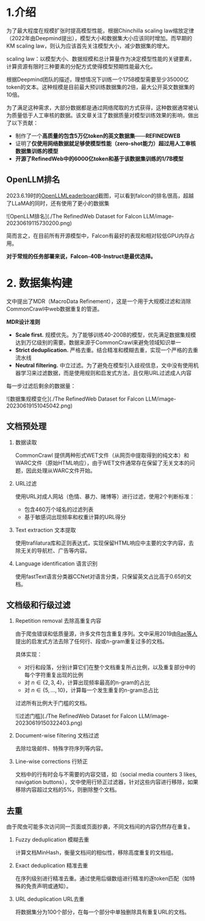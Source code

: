# 1.介绍

为了最大程度在规模扩张时提高模型性能，根据Chinchilla scaling law缩放定律（2022年由Deepmind提出），模型大小和数据集大小应该同时增加。而早期的KM scaling law，则认为应该首先关注模型大小，减少数据集的增大。

scaling law：以模型大小、数据规模和总计算量作为决定模型性能的关键要素，计算资源有限时三种要素的分配方式使得模型预期性能最大化。

根据Deepmind团队的描述，理想情况下训练一个175B模型需要至少35000亿token的文本。这种规模是目前最大预训练数据集的2倍，最大公开英文数据集的10倍。

为了满足这种需求，大部分数据都是通过网络爬取的方式获得，这种数据通常被认为质量低于人工审核的数据。该文章关注了数据质量对模型训练效果的影响，做出了以下贡献：

- 制作了一个**高质量的包含5万亿token的英文数据集**——**REFINEDWEB**
- 证明了**仅使用网络数据就足够使模型性能（zero-shot能力）超过用人工审核数据集训练的模型**
- **开源了RefinedWeb中的6000亿token和基于该数据集训练的1/7B模型**



## OpenLLM排名

2023.6.19时的[OpenLLMLeaderboard](https://huggingface.co/spaces/HuggingFaceH4/open_llm_leaderboard)截图，可以看到falcon的排名很高，超越了LLaMA的同时，还有使用了更小的数据集

![OpenLLM排名](./The RefinedWeb Dataset for Falcon LLM/image-20230619115730200.png)

简而言之，在目前所有开源模型中，Falcon有最好的表现和相对较低GPU内存占用。

**对于常规的任务部署来说，Falcon-40B-Instruct是最优选择。**



# 2. 数据集构建

文中提出了MDR（MacroData Refinement），这是一个用于大规模过滤和消除CommonCrawl中web数据重复的管道。

**MDR设计准则**

- **Scale first.** 规模优先。为了能够训练40-200B的模型，优先满足数据集规模达到万亿级别的需要。数据来源于CommonCrawl来避免领域知识单一 
- **Strict deduplication.** 严格去重。结合精准和模糊去重，实现一个严格的去重流水线
- **Neutral filtering.** 中立过滤。为了避免在模型引入歧视信息，文中没有使用机器学习来过滤数据，而是使用规则和启发式方法，且仅用URL过滤成人内容



每一步过滤后剩余的数据量：

![数据集规模变化](./The RefinedWeb Dataset for Falcon LLM/image-20230619151045042.png)



## 文档预处理

1. 数据读取

   CommonCrawl 提供两种形式WET文件（从网页中提取得到的纯文本）和WARC文件（原始HTML响应），由于WET文件通常存在保留了无关文本的问题，因此处理从WARC文件开始。

2. URL过滤

   使用URL对成人网站（色情、暴力、赌博等）进行过滤，使用2个判断标准：

   - 包含460万个域名的过滤列表
   - 基于敏感词出现频率和权重计算的URL得分

3. Text extraction 文本提取

   使用trafilatura库和正则表达式，实现保留HTML响应中主要的文字内容，去除无关的导航栏、广告等内容。

4. Language identification 语言识别

   使用fastText语言分类器CCNet对语言分类，只保留英文占比高于0.65的文档。



## 文档级和行级过滤

1. Repetition removal 去除高重复内容

   由于爬虫错误和低质量源，许多文件包含重复序列。文中采用2019由[Rae等人](https://arxiv.org/abs/2112.11446)提出的启发式方法去除了任何行、段或n-gram重复过多的文档。

   具体实现：

   - 对行和段落，分别计算它们在整个文档重复所占比例，以及重复部分中的每个字符重复出现的比例
   - 对 $n\in\{2,3,4\}$，计算出现频率最高的n-gram的占比
   - 对 $n\in\{5,...,10\}$，计算每一个发生重复的n-gram总占比

   过滤所有比例大于门槛的文档。

   ![过滤门槛](./The RefinedWeb Dataset for Falcon LLM/image-20230619150322403.png)

2. Document-wise filtering 文档过滤

   去除垃圾邮件、特殊字符序列等内容。

3. Line-wise corrections 行矫正

   文档中的行有时会与不需要的内容交错，如（social media counters 3 likes, navigation buttons），文中使用行矫正过滤器，针对这些内容进行移除，如果移除内容超过文档的5%，则删除整个文档。



## 去重

由于爬虫可能多次访问同一页面或页面抄袭，不同文档间的内容仍然存在重复。

1. Fuzzy deduplication 模糊去重

   计算文档MinHash，衡量文档间的相似性，移除高度重复的文档组。

2. Exact deduplication 精准去重

   在序列级别进行精准去重。通过使用后缀数组进行精准的逐token匹配（如特殊的免责声明或通知）。

3. URL deduplication URL去重

   将数据集分为100个部分，在每一个部分中单独删除具有重复URL的文档。

   


